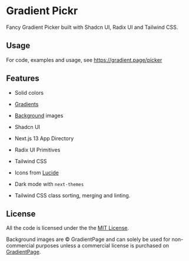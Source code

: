# Gradient Pickr

Fancy Gradient Picker built with Shadcn UI, Radix UI and Tailwind CSS.

## Usage

For code, examples and usage, see https://gradient.page/picker

## Features

- Solid colors
- [Gradients](https://gradient.page/css/ui-gradients)
- [Background](https://gradient.page/wallpapers) images

- Shadcn UI
- Next.js 13 App Directory
- Radix UI Primitives
- Tailwind CSS
- Icons from [Lucide](https://lucide.dev)
- Dark mode with `next-themes`
- Tailwind CSS class sorting, merging and linting.

## License

All the code is licensed under the the [MIT License](https://gradient.page/license).

Background images are ©️ GradientPage and can solely be used for non-commercial purposes unless a commercial license is purchased on [GradientPage](https://gradient.page).
